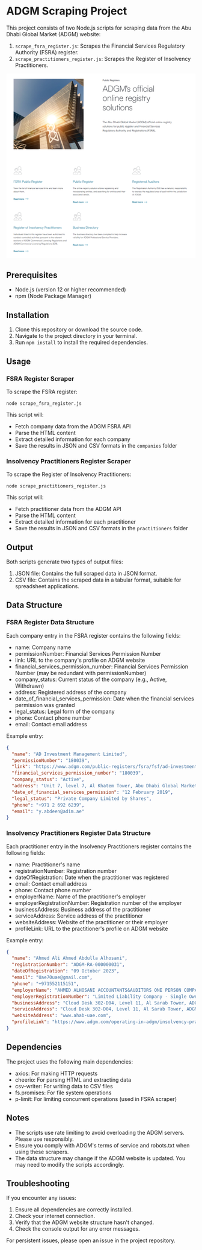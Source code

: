 # ADGM Scraping Project

This project consists of two Node.js scripts for scraping data from the Abu Dhabi Global Market (ADGM) website:

1. `scrape_fsra_register.js`: Scrapes the Financial Services Regulatory Authority (FSRA) register.
2. `scrape_practitioners_register.js`: Scrapes the Register of Insolvency Practitioners.


<img src="images/website.png" alt="ADGM Website Screenshot" width="600">


## Prerequisites

- Node.js (version 12 or higher recommended)
- npm (Node Package Manager)

## Installation

1. Clone this repository or download the source code.
2. Navigate to the project directory in your terminal.
3. Run `npm install` to install the required dependencies.

## Usage

### FSRA Register Scraper

To scrape the FSRA register:

```
node scrape_fsra_register.js
```

This script will:
- Fetch company data from the ADGM FSRA API
- Parse the HTML content
- Extract detailed information for each company
- Save the results in JSON and CSV formats in the `companies` folder

### Insolvency Practitioners Register Scraper

To scrape the Register of Insolvency Practitioners:

```
node scrape_practitioners_register.js
```

This script will:
- Fetch practitioner data from the ADGM API
- Parse the HTML content
- Extract detailed information for each practitioner
- Save the results in JSON and CSV formats in the `practitioners` folder

## Output

Both scripts generate two types of output files:

1. JSON file: Contains the full scraped data in JSON format.
2. CSV file: Contains the scraped data in a tabular format, suitable for spreadsheet applications.

## Data Structure

### FSRA Register Data Structure

Each company entry in the FSRA register contains the following fields:

- name: Company name
- permissionNumber: Financial Services Permission Number
- link: URL to the company's profile on ADGM website
- financial_services_permission_number: Financial Services Permission Number (may be redundant with permissionNumber)
- company_status: Current status of the company (e.g., Active, Withdrawn)
- address: Registered address of the company
- date_of_financial_services_permission: Date when the financial services permission was granted
- legal_status: Legal form of the company
- phone: Contact phone number
- email: Contact email address

Example entry:

```json
{
  "name": "AD Investment Management Limited",
  "permissionNumber": "180039",
  "link": "https://www.adgm.com/public-registers/fsra/fsf/ad-investment-management-limited",
  "financial_services_permission_number": "180039",
  "company_status": "Active",
  "address": "Unit 7, level 7, Al Khatem Tower, Abu Dhabi Global Market Square, Al Maryah Island, Abu Dhabi, United Arab Emirates",
  "date_of_financial_services_permission": "12 February 2019",
  "legal_status": "Private Company Limited by Shares",
  "phone": "+971 2 692 6239",
  "email": "y.abdeen@adim.ae"
}
```

### Insolvency Practitioners Register Data Structure

Each practitioner entry in the Insolvency Practitioners register contains the following fields:

- name: Practitioner's name
- registrationNumber: Registration number
- dateOfRegistration: Date when the practitioner was registered
- email: Contact email address
- phone: Contact phone number
- employerName: Name of the practitioner's employer
- employerRegistrationNumber: Registration number of the employer
- businessAddress: Business address of the practitioner
- serviceAddress: Service address of the practitioner
- websiteAddress: Website of the practitioner or their employer
- profileLink: URL to the practitioner's profile on ADGM website

Example entry:

```json
{
  "name": "Ahmed Ali Ahmed Abdulla Alhosani",
  "registrationNumber": "ADGM-RA-000000031",
  "dateOfRegistration": "09 October 2023",
  "email": "Uae70uae@gmail.com",
  "phone": "+971552115151",
  "employerName": "AHMED ALHOSANI ACCOUNTANTS&AUDITORS ONE PERSON COMPANY L.L.C",
  "employerRegistrationNumber": "Limited Liability Company - Single Owner (LLC - SO) License No. 617542",
  "businessAddress": "Cloud Desk 302-D04, Level 11, Al Sarab Tower, ADGM square, Al Maryah Island, Abu Dhabi, UAE",
  "serviceAddress": "Cloud Desk 302-D04, Level 11, Al Sarab Tower, ADGM square, Al Maryah Island, Abu Dhabi, UAE",
  "websiteAddress": "www.ahab-uae.com",
  "profileLink": "https://www.adgm.com/operating-in-adgm/insolvency-practitioners/register-of-insolvency-practitioners/ip/ahmed-ali-ahmed-abdulla-alhosani"
}
```

## Dependencies

The project uses the following main dependencies:

- axios: For making HTTP requests
- cheerio: For parsing HTML and extracting data
- csv-writer: For writing data to CSV files
- fs.promises: For file system operations
- p-limit: For limiting concurrent operations (used in FSRA scraper)

## Notes

- The scripts use rate limiting to avoid overloading the ADGM servers. Please use responsibly.
- Ensure you comply with ADGM's terms of service and robots.txt when using these scrapers.
- The data structure may change if the ADGM website is updated. You may need to modify the scripts accordingly.

## Troubleshooting

If you encounter any issues:
1. Ensure all dependencies are correctly installed.
2. Check your internet connection.
3. Verify that the ADGM website structure hasn't changed.
4. Check the console output for any error messages.

For persistent issues, please open an issue in the project repository.